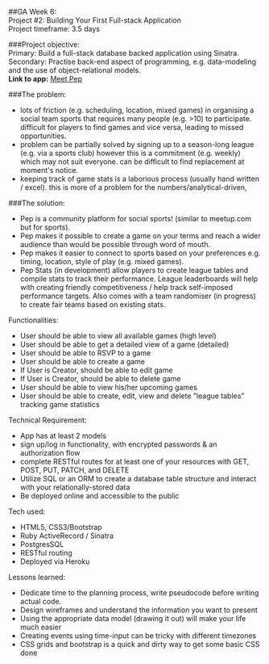 ##GA Week 6:  
Project #2: Building Your First Full-stack Application  
Project timeframe: 3.5 days  

###Project objective:  
Primary: Build a full-stack database backed application using Sinatra.  
Secondary: Practise back-end aspect of programming, e.g. data-modeling and the use of object-relational models.  
**Link to app:** [Meet Pep](https://warm-mountain-46889.herokuapp.com/)

###The problem:
- lots of friction (e.g. scheduling, location, mixed games) in organising a social team sports that requires many people (e.g. >10) to participate. difficult for players to find games and vice versa, leading to missed opportunities.
- problem can be partially solved by signing up to a season-long league (e.g. via a sports club) however this is a commitment (e.g. weekly) which may not suit everyone. can be difficult to find replacement at moment's notice.
- keeping track of game stats is a laborious process (usually hand written / excel). this is more of a problem for the numbers/analytical-driven,

###The solution:
- Pep is a community platform for social sports! (similar to meetup.com but for sports). 
- Pep makes it possible to create a game on your terms and reach a wider audience than would be possible through word of mouth.
- Pep makes it easier to connect to sports based on your preferences e.g. timing, location, style of play (e.g. mixed games).
- Pep Stats (in development) allow players to create league tables and compile stats to track their performance. League leaderboards will help with creating friendly competitiveness / help track self-imposed performance targets.
Also comes with a team randomiser (in progress) to create fair teams based on existing stats. 

Functionalities:
- User should be able to view all available games (high level)
- User should be able to get a detailed view of a game (detailed)
- User should be able to RSVP to a game
- User should be able to create a game
- If User is Creator, should be able to edit game
- If User is Creator, should be able to delete game
- User should be able to view his/her upcoming games
- User should be able to create, edit, view and delete "league tables" tracking game statistics

Technical Requirement:
- App has at least 2 models
- sign up/log in functionality, with encrypted passwords & an authorization flow
- complete RESTful routes for at least one of your resources with GET, POST, PUT, PATCH, and DELETE
- Utilize SQL or an ORM to create a database table structure and interact with your relationally-stored data
- Be deployed online and accessible to the public

Tech used:
- HTML5, CSS3/Bootstrap
- Ruby ActiveRecord / Sinatra
- PostgresSQL
- RESTful routing
- Deployed via Heroku

Lessons learned:
- Dedicate time to the planning process, write pseudocode before writing actual code.
- Design wireframes and understand the information you want to present 
- Using the appropriate data model (drawing it out) will make your life much easier
- Creating events using time-input can be tricky with different timezones
- CSS grids and bootstrap is a quick and dirty way to get some basic CSS done 
